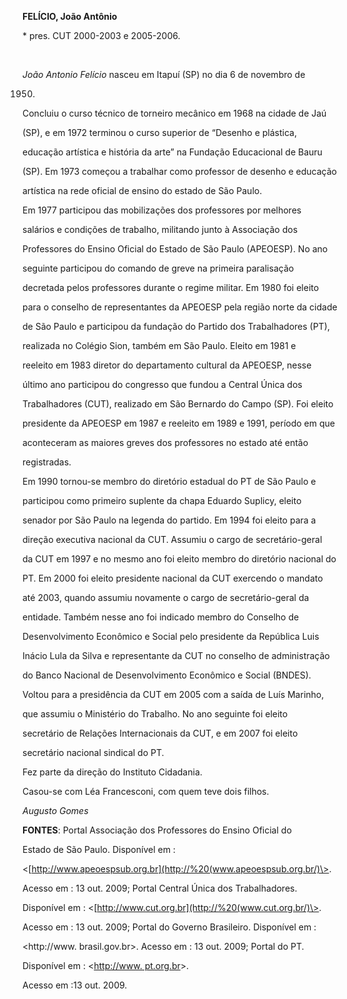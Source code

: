 **FELÍCIO, João Antônio**



\* pres. CUT 2000-2003 e 2005-2006.



 



*João Antonio Felício* nasceu em Itapuí (SP) no dia 6 de novembro de

1950.



Concluiu o curso técnico de torneiro mecânico em 1968 na cidade de Jaú

(SP), e em 1972 terminou o curso superior de “Desenho e plástica,

educação artística e história da arte” na Fundação Educacional de Bauru

(SP). Em 1973 começou a trabalhar como professor de desenho e educação

artística na rede oficial de ensino do estado de São Paulo.



Em 1977 participou das mobilizações dos professores por melhores

salários e condições de trabalho, militando junto à Associação dos

Professores do Ensino Oficial do Estado de São Paulo (APEOESP). No ano

seguinte participou do comando de greve na primeira paralisação

decretada pelos professores durante o regime militar. Em 1980 foi eleito

para o conselho de representantes da APEOESP pela região norte da cidade

de São Paulo e participou da fundação do Partido dos Trabalhadores (PT),

realizada no Colégio Sion, também em São Paulo. Eleito em 1981 e

reeleito em 1983 diretor do departamento cultural da APEOESP, nesse

último ano participou do congresso que fundou a Central Única dos

Trabalhadores (CUT), realizado em São Bernardo do Campo (SP). Foi eleito

presidente da APEOESP em 1987 e reeleito em 1989 e 1991, período em que

aconteceram as maiores greves dos professores no estado até então

registradas.



Em 1990 tornou-se membro do diretório estadual do PT de São Paulo e

participou como primeiro suplente da chapa Eduardo Suplicy, eleito

senador por São Paulo na legenda do partido. Em 1994 foi eleito para a

direção executiva nacional da CUT. Assumiu o cargo de secretário-geral

da CUT em 1997 e no mesmo ano foi eleito membro do diretório nacional do

PT. Em 2000 foi eleito presidente nacional da CUT exercendo o mandato

até 2003, quando assumiu novamente o cargo de secretário-geral da

entidade. Também nesse ano foi indicado membro do Conselho de

Desenvolvimento Econômico e Social pelo presidente da República Luis

Inácio Lula da Silva e representante da CUT no conselho de administração

do Banco Nacional de Desenvolvimento Econômico e Social (BNDES).



Voltou para a presidência da CUT em 2005 com a saída de Luís Marinho,

que assumiu o Ministério do Trabalho. No ano seguinte foi eleito

secretário de Relações Internacionais da CUT, e em 2007 foi eleito

secretário nacional sindical do PT.



Fez parte da direção do Instituto Cidadania.



Casou-se com Léa Francesconi, com quem teve dois filhos.



*Augusto Gomes*



**FONTES**: Portal Associação dos Professores do Ensino Oficial do

Estado de São Paulo. Disponível em :

\<[http://www.apeoespsub.org.br](http://%20(www.apeoespsub.org.br/)\>.

Acesso em : 13 out. 2009; Portal Central Única dos Trabalhadores.

Disponível em : \<[http://www.cut.org.br](http://%20(www.cut.org.br/)\>.

Acesso em : 13 out. 2009; Portal do Governo Brasileiro. Disponível em :

\<http://www. brasil.gov.br\>. Acesso em : 13 out. 2009; Portal do PT.

Disponível em : \<[http://www. pt.org.br](http://www.%20pt.org.br/)\>.

Acesso em :13 out. 2009.



 



 

